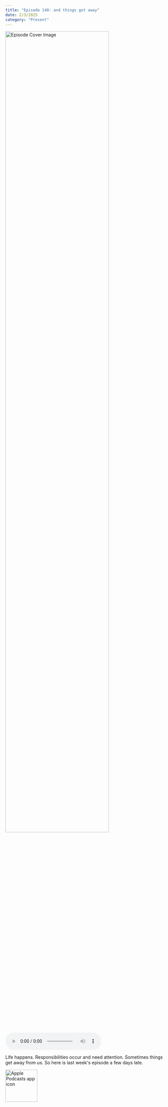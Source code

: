 ```yaml
---
title: "Episode 140: and things got away"
date: 2/3/2025
category: "Present"
---
```

<img src="https://artwork.captivate.fm/6b7a7527-b6e6-4512-b660-fcc0b7e877a7/-opX7tpLAXRuMDvjmGlF_C_Y.jpg" alt="Episode Cover Image" width=80%/>
<audio controls>
  <source src="https://podcasts.captivate.fm/media/0db227bd-0d0d-4f01-97d7-5e25ed6c43b0/Episode-140.mp3" type="audio/mpeg">
  Your browser does not support the audio element.
</audio>

<p>Life happens. Responsibilities occur and need attention. Sometimes things get away from us. So here is last week's episode a few days late. </p>

<a href="https://podcasts.apple.com/us/podcast/living-room-music/id1608791560?tscg=30200&itsct=podcast_box_appicon&ls=1&mttnsubad=1608791560" style="display: inline-block;"><img src="https://toolbox.marketingtools.apple.com/api/v2/badges/app-icon-podcasts/standard/en-us" alt="Apple Podcasts app icon" style="width: 100px; height: 100px; vertical-align: middle; object-fit: contain;" /></a>
    